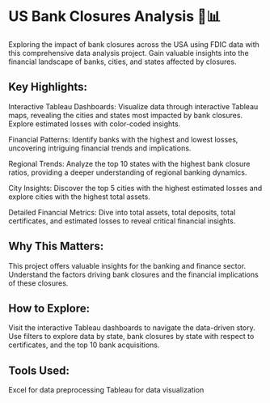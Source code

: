 # US Bank Closures Analysis 🏦📊
Exploring the impact of bank closures across the USA using FDIC data with this comprehensive data analysis project. Gain valuable insights into the financial landscape of banks, cities, and states affected by closures.

## Key Highlights:

Interactive Tableau Dashboards: Visualize data through interactive Tableau maps, revealing the cities and states most impacted by bank closures. Explore estimated losses with color-coded insights.

Financial Patterns: Identify banks with the highest and lowest losses, uncovering intriguing financial trends and implications.

Regional Trends: Analyze the top 10 states with the highest bank closure ratios, providing a deeper understanding of regional banking dynamics.

City Insights: Discover the top 5 cities with the highest estimated losses and explore cities with the highest total assets.

Detailed Financial Metrics: Dive into total assets, total deposits, total certificates, and estimated losses to reveal critical financial insights.

## Why This Matters:
This project offers valuable insights for the banking and finance sector. Understand the factors driving bank closures and the financial implications of these closures.

## How to Explore:
Visit the interactive Tableau dashboards to navigate the data-driven story.
Use filters to explore data by state, bank closures by state with respect to certificates, and the top 10 bank acquisitions.

## Tools Used:
Excel for data preprocessing
Tableau for data visualization
